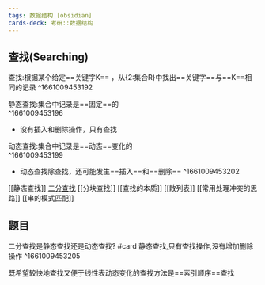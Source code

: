 ```yaml
---
tags: 数据结构 [obsidian]
cards-deck: 考研::数据结构
---
```



## 查找(Searching)
查找:根据某个给定==关键字K== ，从{2:集合R}中找出==关键字==与==K==相同的记录
^1661009453192

静态查找:集合中记录是==固定==的  
^1661009453196
- 没有插入和删除操作，只有查找

动态查找:集合中记录是==动态==变化的  
^1661009453199
- 动态查找除查找，还可能发生==插入==和==删除==
^1661009453202


[[静态查找]]
[二分查找](obsidian://advanced-uri?vault=IncreaseReading&filepath=%25E8%2580%2583%25E7%25A0%2594%252F408%252F%25E6%2595%25B0%25E6%258D%25AE%25E7%25BB%2593%25E6%259E%2584%252F%25E6%25A0%2591%252F%25E6%259F%25A5%25E6%2589%25BE%252F%25E9%259D%2599%25E6%2580%2581%25E6%259F%25A5%25E6%2589%25BE.md&heading=%25E4%25BA%258C%25E5%2588%2586%25E6%259F%25A5%25E6%2589%25BE)
[[分块查找]]
[[查找的本质]]
[[散列表]]
[[常用处理冲突的思路]]
[[串的模式匹配]]


## 题目
二分查找是静态查找还是动态查找? #card 
静态查找,只有查找操作,没有增加删除操作
^1661009453205

既希望较快地查找又便于线性表动态变化的查找方法是==索引顺序==查找